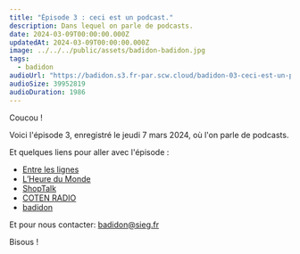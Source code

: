 ```yaml
---
title: "Épisode 3 : ceci est un podcast."
description: Dans lequel on parle de podcasts.
date: 2024-03-09T00:00:00.000Z
updatedAt: 2024-03-09T00:00:00.000Z
image: ../../../public/assets/badidon-badidon.jpg
tags:
  - badidon
audioUrl: "https://badidon.s3.fr-par.scw.cloud/badidon-03-ceci-est-un-podcast.mp3"
audioSize: 39952819
audioDuration: 1986
---
```


Coucou !

Voici l'épisode 3, enregistré le jeudi 7 mars 2024, où l'on parle de podcasts.

Et quelques liens pour aller avec l'épisode :

- [Entre les lignes](https://www.radiofrance.fr/franceinfo/podcasts/entre-les-lignes)
- [L’Heure du Monde](https://podcasts.lemonde.fr/en/lheure-du-monde)
- [ShopTalk](https://shoptalkshow.com)
- [COTEN RADIO](https://coten.co.jp/services/cotenradio/)
- [badidon](https://sieg.fr/ied/badidon)

Et pour nous contacter: [badidon@sieg.fr](mailto:badidon@sieg.fr)

Bisous !
